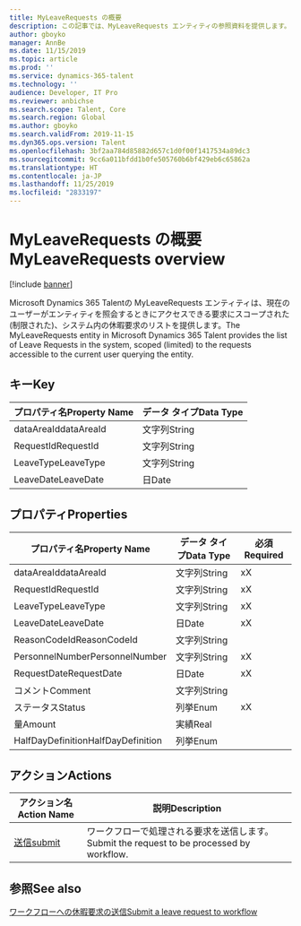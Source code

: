 ```yaml
---
title: MyLeaveRequests の概要
description: この記事では、MyLeaveRequests エンティティの参照資料を提供します。
author: gboyko
manager: AnnBe
ms.date: 11/15/2019
ms.topic: article
ms.prod: ''
ms.service: dynamics-365-talent
ms.technology: ''
audience: Developer, IT Pro
ms.reviewer: anbichse
ms.search.scope: Talent, Core
ms.search.region: Global
ms.author: gboyko
ms.search.validFrom: 2019-11-15
ms.dyn365.ops.version: Talent
ms.openlocfilehash: 3bf2aa784d85882d657c1d0f00f1417534a89dc3
ms.sourcegitcommit: 9cc6a011bfdd1b0fe505760b6bf429eb6c65862a
ms.translationtype: HT
ms.contentlocale: ja-JP
ms.lasthandoff: 11/25/2019
ms.locfileid: "2833197"
---
```

# <a name="myleaverequests-overview"></a><span data-ttu-id="7452e-103">MyLeaveRequests の概要</span><span class="sxs-lookup"><span data-stu-id="7452e-103">MyLeaveRequests overview</span></span>

[!include [banner](includes/banner.md)]

<span data-ttu-id="7452e-104">Microsoft Dynamics 365 Talentの MyLeaveRequests エンティティは、現在のユーザーがエンティティを照会するときにアクセスできる要求にスコープされた (制限された)、システム内の休暇要求のリストを提供します。</span><span class="sxs-lookup"><span data-stu-id="7452e-104">The MyLeaveRequests entity in Microsoft Dynamics 365 Talent provides the list of Leave Requests in the system, scoped (limited) to the requests accessible to the current user querying the entity.</span></span>

## <a name="key"></a><span data-ttu-id="7452e-105">キー</span><span class="sxs-lookup"><span data-stu-id="7452e-105">Key</span></span>

  | <span data-ttu-id="7452e-106">プロパティ名</span><span class="sxs-lookup"><span data-stu-id="7452e-106">Property Name</span></span> | <span data-ttu-id="7452e-107">データ タイプ</span><span class="sxs-lookup"><span data-stu-id="7452e-107">Data Type</span></span> |
  |---------------|-----------|
  | <span data-ttu-id="7452e-108">dataAreaId</span><span class="sxs-lookup"><span data-stu-id="7452e-108">dataAreaId</span></span>    | <span data-ttu-id="7452e-109">文字列</span><span class="sxs-lookup"><span data-stu-id="7452e-109">String</span></span>    |
  | <span data-ttu-id="7452e-110">RequestId</span><span class="sxs-lookup"><span data-stu-id="7452e-110">RequestId</span></span>     | <span data-ttu-id="7452e-111">文字列</span><span class="sxs-lookup"><span data-stu-id="7452e-111">String</span></span>    |
  | <span data-ttu-id="7452e-112">LeaveType</span><span class="sxs-lookup"><span data-stu-id="7452e-112">LeaveType</span></span>     | <span data-ttu-id="7452e-113">文字列</span><span class="sxs-lookup"><span data-stu-id="7452e-113">String</span></span>    |
  | <span data-ttu-id="7452e-114">LeaveDate</span><span class="sxs-lookup"><span data-stu-id="7452e-114">LeaveDate</span></span>     | <span data-ttu-id="7452e-115">日</span><span class="sxs-lookup"><span data-stu-id="7452e-115">Date</span></span>      |
  
## <a name="properties"></a><span data-ttu-id="7452e-116">プロパティ</span><span class="sxs-lookup"><span data-stu-id="7452e-116">Properties</span></span>

  | <span data-ttu-id="7452e-117">プロパティ名</span><span class="sxs-lookup"><span data-stu-id="7452e-117">Property Name</span></span>     | <span data-ttu-id="7452e-118">データ タイプ</span><span class="sxs-lookup"><span data-stu-id="7452e-118">Data Type</span></span> | <span data-ttu-id="7452e-119">必須</span><span class="sxs-lookup"><span data-stu-id="7452e-119">Required</span></span> |
  |-------------------|-----------|----------|
  | <span data-ttu-id="7452e-120">dataAreaId</span><span class="sxs-lookup"><span data-stu-id="7452e-120">dataAreaId</span></span>        | <span data-ttu-id="7452e-121">文字列</span><span class="sxs-lookup"><span data-stu-id="7452e-121">String</span></span>    | <span data-ttu-id="7452e-122">x</span><span class="sxs-lookup"><span data-stu-id="7452e-122">X</span></span>        |
  | <span data-ttu-id="7452e-123">RequestId</span><span class="sxs-lookup"><span data-stu-id="7452e-123">RequestId</span></span>         | <span data-ttu-id="7452e-124">文字列</span><span class="sxs-lookup"><span data-stu-id="7452e-124">String</span></span>    | <span data-ttu-id="7452e-125">x</span><span class="sxs-lookup"><span data-stu-id="7452e-125">X</span></span>        |
  | <span data-ttu-id="7452e-126">LeaveType</span><span class="sxs-lookup"><span data-stu-id="7452e-126">LeaveType</span></span>         | <span data-ttu-id="7452e-127">文字列</span><span class="sxs-lookup"><span data-stu-id="7452e-127">String</span></span>    | <span data-ttu-id="7452e-128">x</span><span class="sxs-lookup"><span data-stu-id="7452e-128">X</span></span>        |
  | <span data-ttu-id="7452e-129">LeaveDate</span><span class="sxs-lookup"><span data-stu-id="7452e-129">LeaveDate</span></span>         | <span data-ttu-id="7452e-130">日</span><span class="sxs-lookup"><span data-stu-id="7452e-130">Date</span></span>      | <span data-ttu-id="7452e-131">x</span><span class="sxs-lookup"><span data-stu-id="7452e-131">X</span></span>        |
  | <span data-ttu-id="7452e-132">ReasonCodeId</span><span class="sxs-lookup"><span data-stu-id="7452e-132">ReasonCodeId</span></span>      | <span data-ttu-id="7452e-133">文字列</span><span class="sxs-lookup"><span data-stu-id="7452e-133">String</span></span>    |          |
  | <span data-ttu-id="7452e-134">PersonnelNumber</span><span class="sxs-lookup"><span data-stu-id="7452e-134">PersonnelNumber</span></span>   | <span data-ttu-id="7452e-135">文字列</span><span class="sxs-lookup"><span data-stu-id="7452e-135">String</span></span>    | <span data-ttu-id="7452e-136">x</span><span class="sxs-lookup"><span data-stu-id="7452e-136">X</span></span>        |
  | <span data-ttu-id="7452e-137">RequestDate</span><span class="sxs-lookup"><span data-stu-id="7452e-137">RequestDate</span></span>       | <span data-ttu-id="7452e-138">日</span><span class="sxs-lookup"><span data-stu-id="7452e-138">Date</span></span>      | <span data-ttu-id="7452e-139">x</span><span class="sxs-lookup"><span data-stu-id="7452e-139">X</span></span>        |
  | <span data-ttu-id="7452e-140">コメント</span><span class="sxs-lookup"><span data-stu-id="7452e-140">Comment</span></span>           | <span data-ttu-id="7452e-141">文字列</span><span class="sxs-lookup"><span data-stu-id="7452e-141">String</span></span>    |          |
  | <span data-ttu-id="7452e-142">ステータス</span><span class="sxs-lookup"><span data-stu-id="7452e-142">Status</span></span>            | <span data-ttu-id="7452e-143">列挙</span><span class="sxs-lookup"><span data-stu-id="7452e-143">Enum</span></span>      | <span data-ttu-id="7452e-144">x</span><span class="sxs-lookup"><span data-stu-id="7452e-144">X</span></span>        |
  | <span data-ttu-id="7452e-145">量</span><span class="sxs-lookup"><span data-stu-id="7452e-145">Amount</span></span>            | <span data-ttu-id="7452e-146">実績</span><span class="sxs-lookup"><span data-stu-id="7452e-146">Real</span></span>      |          |
  | <span data-ttu-id="7452e-147">HalfDayDefinition</span><span class="sxs-lookup"><span data-stu-id="7452e-147">HalfDayDefinition</span></span> | <span data-ttu-id="7452e-148">列挙</span><span class="sxs-lookup"><span data-stu-id="7452e-148">Enum</span></span>      |          |

## <a name="actions"></a><span data-ttu-id="7452e-149">アクション</span><span class="sxs-lookup"><span data-stu-id="7452e-149">Actions</span></span>

 | <span data-ttu-id="7452e-150">アクション名</span><span class="sxs-lookup"><span data-stu-id="7452e-150">Action Name</span></span>                               | <span data-ttu-id="7452e-151">説明</span><span class="sxs-lookup"><span data-stu-id="7452e-151">Description</span></span>                                     |
 |-------------------------------------------|-------------------------------------------------|
 | [<span data-ttu-id="7452e-152">送信</span><span class="sxs-lookup"><span data-stu-id="7452e-152">submit</span></span>](api-myleaverequests-submit.md)   | <span data-ttu-id="7452e-153">ワークフローで処理される要求を送信します。</span><span class="sxs-lookup"><span data-stu-id="7452e-153">Submit the request to be processed by workflow.</span></span> |

## <a name="see-also"></a><span data-ttu-id="7452e-154">参照</span><span class="sxs-lookup"><span data-stu-id="7452e-154">See also</span></span>

[<span data-ttu-id="7452e-155">ワークフローへの休暇要求の送信</span><span class="sxs-lookup"><span data-stu-id="7452e-155">Submit a leave request to workflow</span></span>](api-myleaverequests-submit.md)